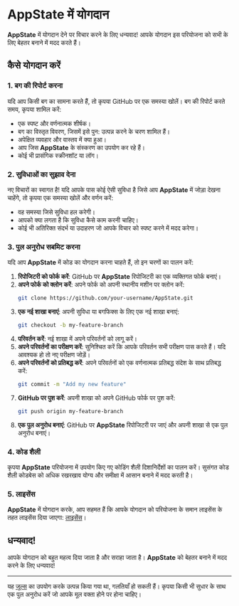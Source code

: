 # AppState में योगदान

**AppState** में योगदान देने पर विचार करने के लिए धन्यवाद! आपके योगदान इस परियोजना को सभी के लिए बेहतर बनाने में मदद करते हैं।

## कैसे योगदान करें

### 1. बग की रिपोर्ट करना

यदि आप किसी बग का सामना करते हैं, तो कृपया GitHub पर एक समस्या खोलें। बग की रिपोर्ट करते समय, कृपया शामिल करें:

- एक स्पष्ट और वर्णनात्मक शीर्षक।
- बग का विस्तृत विवरण, जिसमें इसे पुन: उत्पन्न करने के चरण शामिल हैं।
- अपेक्षित व्यवहार और वास्तव में क्या हुआ।
- आप जिस **AppState** के संस्करण का उपयोग कर रहे हैं।
- कोई भी प्रासंगिक स्क्रीनशॉट या लॉग।

### 2. सुविधाओं का सुझाव देना

नए विचारों का स्वागत है! यदि आपके पास कोई ऐसी सुविधा है जिसे आप **AppState** में जोड़ा देखना चाहेंगे, तो कृपया एक समस्या खोलें और वर्णन करें:

- वह समस्या जिसे सुविधा हल करेगी।
- आपको क्या लगता है कि सुविधा कैसे काम करनी चाहिए।
- कोई भी अतिरिक्त संदर्भ या उदाहरण जो आपके विचार को स्पष्ट करने में मदद करेगा।

### 3. पुल अनुरोध सबमिट करना

यदि आप **AppState** में कोड का योगदान करना चाहते हैं, तो इन चरणों का पालन करें:

1. **रिपोजिटरी को फोर्क करें**: GitHub पर **AppState** रिपोजिटरी का एक व्यक्तिगत फोर्क बनाएं।
2. **अपने फोर्क को क्लोन करें**: अपने फोर्क को अपनी स्थानीय मशीन पर क्लोन करें:
   ```bash
   git clone https://github.com/your-username/AppState.git
   ```
3. **एक नई शाखा बनाएं**: अपनी सुविधा या बगफिक्स के लिए एक नई शाखा बनाएं:
   ```bash
   git checkout -b my-feature-branch
   ```
4. **परिवर्तन करें**: नई शाखा में अपने परिवर्तनों को लागू करें।
5. **अपने परिवर्तनों का परीक्षण करें**: सुनिश्चित करें कि आपके परिवर्तन सभी परीक्षण पास करते हैं। यदि आवश्यक हो तो नए परीक्षण जोड़ें।
6. **अपने परिवर्तनों को प्रतिबद्ध करें**: अपने परिवर्तनों को एक वर्णनात्मक प्रतिबद्ध संदेश के साथ प्रतिबद्ध करें:
   ```bash
   git commit -m "Add my new feature"
   ```
7. **GitHub पर पुश करें**: अपनी शाखा को अपने GitHub फोर्क पर पुश करें:
   ```bash
   git push origin my-feature-branch
   ```
8. **एक पुल अनुरोध बनाएं**: GitHub पर **AppState** रिपोजिटरी पर जाएं और अपनी शाखा से एक पुल अनुरोध बनाएं।

### 4. कोड शैली

कृपया **AppState** परियोजना में उपयोग किए गए कोडिंग शैली दिशानिर्देशों का पालन करें। सुसंगत कोड शैली कोडबेस को अधिक रखरखाव योग्य और समीक्षा में आसान बनाने में मदद करती है।

### 5. लाइसेंस

**AppState** में योगदान करके, आप सहमत हैं कि आपके योगदान को परियोजना के समान लाइसेंस के तहत लाइसेंस दिया जाएगा: [लाइसेंस](https://github.com/0xLeif/AppState/blob/main/LICENSE)।

## धन्यवाद!

आपके योगदान को बहुत महत्व दिया जाता है और सराहा जाता है। **AppState** को बेहतर बनाने में मदद करने के लिए धन्यवाद!

---
यह [जूल्स](https://jules.google) का उपयोग करके उत्पन्न किया गया था, गलतियाँ हो सकती हैं। कृपया किसी भी सुधार के साथ एक पुल अनुरोध करें जो आपके मूल वक्ता होने पर होना चाहिए।
